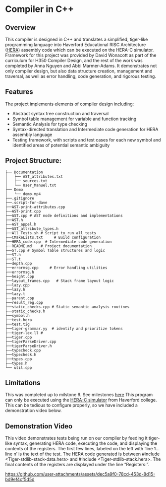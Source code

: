 # Compiler in C++

## Overview
This compiler is designed in C++ and translates a simplified, tiger-like programming language into Haverford Educational RISC Architecture ([HERA](http://www.haverford.edu/resources/software/HERA/index.html)) assembly code which can be executed on the HERA-C simulator. Framework for this project was provided by David Wonacott as part of the curriculum for H350 Compiler Design, and the rest of the work was completed by Anna Nguyen and Abbi Marmer-Adams. It demonstrates not only compiler design, but also data structure creation, management and traversal, as well as error handling, code generation, and rigorous testing.


## Features
The project implements elements of compiler design including:
- Abstract syntax tree construction and traversal
- Symbol table management for variable and function tracking
- Semantic Analysis for type checking
- Syntax-directed translation and Intermediate code generation for HERA assembly language
- Testing framework, with scripts and test cases for each new symbol and identified areas of potential semantic ambiguity


## Project Structure:
```
├── Documentation
│   ├── AST_attributes.txt
│   ├── sources.txt
│   └── User_Manuel.txt 
├── Demo 
│   └── demo.mp4
├──.gitignore
├──.script-for-dave
├──AST-print-attributes.cpp
├──AST-print.cpp
├──AST.cpp # AST node definitions and implementations
├──AST.h
├──AST_appel.h
├──AST_attribute_types.h
├──All_Tests.sh # Script to run all tests
├──CMakeLists.txt     # Build configuration
├──HERA_code.cpp  # Intermediate code generation
├──README.md    # Project documentation
├──ST.cpp # Symbol Table structures and logic
├──ST.h
├──ST.t
├──depth.cpp
├──errormsg.cpp     # Error handling utilities
├──errormsg.h
├──height.cpp
├──layout_frames.cpp   # Stack frame layout logic
├──lazy.cpp
├──lazy.h
├──lazy.t
├──parent.cpp
├──result_reg.cpp
├──static_checks.cpp # Static semantic analysis routines
├──static_checks.h
├──symbol.h
├──test.hera
├──test.tig
├──tiger-grammar.yy  # identify and prioritize tokens
├──tiger-lex.ll # 
├──tiger.cpp
├──tigerParseDriver.cpp
├──tigerParseDriver.h
├──typecheck.cpp
├──typecheck.h
├──types.cpp
├──types.h
└── util.cpp
```

## Limitations
This was completed up to milstone 6. See milestones [here](https://docs.google.com/document/d/1WNeB8NJ1VvdgfXOVZiMSvajAKcltCRBuIbd7KEtPUfc/edit?tab=t.0)
This program can only be executed using the [HERA-C simulator](https://drive.google.com/file/d/0B6Vy4hWlwRO2ME5yd0lwTjJfaWM/view?resourcekey=0-GanNaJ6NpIydhCyVJB3Ojw) from Haverford college. This can be tedious to configure properly, so we have included a demonstration video below.

## Demonstration Video
This video demonstrates tests being run on our compiler by feeding it tiger-like syntax, generating HERA code, executing the code, and displaying the contents of the registers. 
The first few lines, labeled on the left with ‘line 1… line n’ is the text of the test.
The HERA code generated is between #include <Tiger-stdlib-stack-data.hera> and #include <Tiger-stdlib-stack.hera>. The final contents of the registers are displayed under the line “Registers:”.

https://github.com/user-attachments/assets/dec5a9f0-78cd-453d-8d15-bd9ef4cf5d5d
